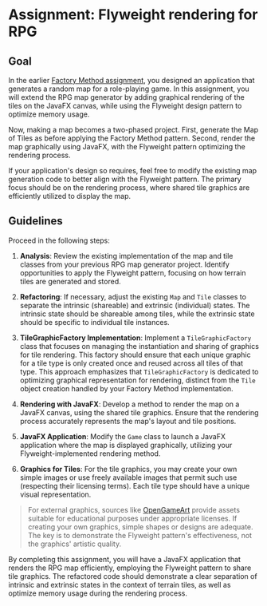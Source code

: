# Assignment: Flyweight rendering for RPG

## Goal

In the earlier [Factory Method assignment](factory_method.md), you designed an application that generates a random map for a role-playing game. In this assignment, you will extend the RPG map generator by adding graphical rendering of the tiles on the JavaFX canvas, while using the Flyweight design pattern to optimize memory usage.

Now, making a map becomes a two-phased project. First, generate the Map of Tiles as before applying the Factory Method pattern. Second, render the map graphically using JavaFX, with the Flyweight pattern optimizing the rendering process.

If your application's design so requires, feel free to modify the existing map generation code to better align with the Flyweight pattern. The primary focus should be on the rendering process, where shared tile graphics are efficiently utilized to display the map.

## Guidelines

Proceed in the following steps:

1. **Analysis**: Review the existing implementation of the map and tile classes from your previous RPG map generator project. Identify opportunities to apply the Flyweight pattern, focusing on how terrain tiles are generated and stored.

2. **Refactoring**: If necessary, adjust the existing `Map` and `Tile` classes to separate the intrinsic (shareable) and extrinsic (individual) states. The intrinsic state should be shareable among tiles, while the extrinsic state should be specific to individual tile instances.

3. **TileGraphicFactory Implementation**: Implement a `TileGraphicFactory` class that focuses on managing the instantiation and sharing of graphics for tile rendering. This factory should ensure that each unique graphic for a tile type is only created once and reused across all tiles of that type. This approach emphasizes that `TileGraphicFactory` is dedicated to optimizing graphical representation for rendering, distinct from the `Tile` object creation handled by your Factory Method implementation.

4. **Rendering with JavaFX**: Develop a method to render the map on a JavaFX canvas, using the shared tile graphics. Ensure that the rendering process accurately represents the map's layout and tile positions.

5. **JavaFX Application**: Modify the `Game` class to launch a JavaFX application where the map is displayed graphically, utilizing your Flyweight-implemented rendering method.

6. **Graphics for Tiles**: For the tile graphics, you may create your own simple images or use freely available images that permit such use (respecting their licensing terms). Each tile type should have a unique visual representation.

>For external graphics, sources like [OpenGameArt](https://opengameart.org/) provide assets suitable for educational purposes under appropriate licenses. If creating your own graphics, simple shapes or designs are adequate. The key is to demonstrate the Flyweight pattern's effectiveness, not the graphics' artistic quality.

By completing this assignment, you will have a JavaFX application that renders the RPG map efficiently, employing the Flyweight pattern to share tile graphics. The refactored code should demonstrate a clear separation of intrinsic and extrinsic states in the context of terrain tiles, as well as optimize memory usage during the rendering process.
